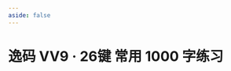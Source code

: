 ```yaml
---
aside: false
---
```

<script setup>
    import Train from "@/train/SingleTrain.vue"
</script>
# 逸码 VV9 · 26键 常用 1000 字练习

<Train name="vv9_26_danzi" zigenJson="/vv9-26/zigen.json" chaiJson="/vv9-26/chaifen.json" :range="[0,1000]"/>